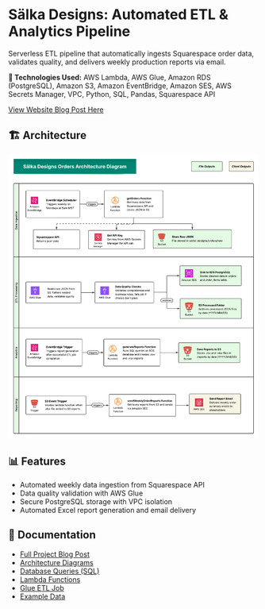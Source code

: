 # Sälka Designs: Automated ETL & Analytics Pipeline

Serverless ETL pipeline that automatically ingests Squarespace order data, validates quality, and
delivers weekly production reports via email.

**🔧 Technologies Used:** AWS Lambda, AWS Glue, Amazon RDS (PostgreSQL), Amazon S3, Amazon
EventBridge, Amazon SES, AWS Secrets Manager, VPC, Python, SQL, Pandas, Squarespace API

[View Website Blog Post Here](https://ryanbrockhoff.com/blog/data-analytics/salka-designs-automated-etl/)

## 🏗️ Architecture

![Architecture Diagram](/docs/salka-architecture-diagram.png)

## 📊 Features

- Automated weekly data ingestion from Squarespace API
- Data quality validation with AWS Glue
- Secure PostgreSQL storage with VPC isolation
- Automated Excel report generation and email delivery

## 📖 Documentation

- [Full Project Blog Post](docs/blog-post.md)
- [Architecture Diagrams](/docs/)
- [Database Queries (SQL)](/database/)
- [Lambda Functions](/lambda-functions/salka-orders-etl/)
- [Glue ETL Job](/glue-jobs/salka-orders-etl/)
- [Example Data](/examples/salka-orders-etl/)
